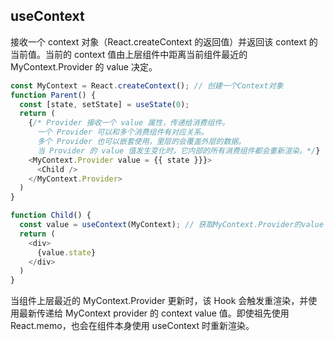 ## useContext

接收一个 context 对象（React.createContext 的返回值）并返回该 context 的当前值。当前的 context 值由上层组件中距离当前组件最近的 MyContext.Provider 的 value 决定。

```javascript
const MyContext = React.createContext(); // 创建一个Context对象
function Parent() {
  const [state, setState] = useState(0);
  return (
    {/* Provider 接收一个 value 属性，传递给消费组件。
      一个 Provider 可以和多个消费组件有对应关系。
      多个 Provider 也可以嵌套使用，里层的会覆盖外层的数据。 
      当 Provider 的 value 值发生变化时，它内部的所有消费组件都会重新渲染。*/}
    <MyContext.Provider value = {{ state }}}>
      <Child />
    </MyContext.Provider>
  )
}

function Child() {
  const value = useContext(MyContext); // 获取MyContext.Provider的value
  return (
    <div>
      {value.state}
    </div>
  )
}
```

当组件上层最近的 MyContext.Provider 更新时，该 Hook 会触发重渲染，并使用最新传递给 MyContext provider 的 context value 值。即使祖先使用 React.memo，也会在组件本身使用 useContext 时重新渲染。